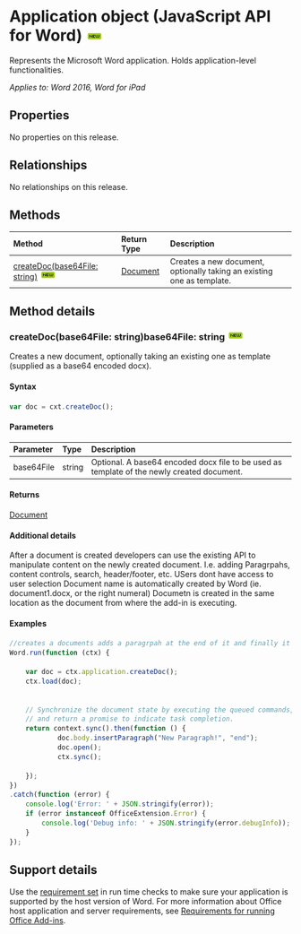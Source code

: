 # Application object (JavaScript API for Word)  ![new](../media/new.jpg) 

Represents the Microsoft Word application. Holds application-level functionalities.

_Applies to: Word 2016, Word for iPad_

## Properties
No properties on this release.

## Relationships
No relationships on this release.

## Methods

| Method		   | Return Type	|Description|
|:---------------|:--------|:----------|
|[createDoc(base64File: string)](#createdoc) ![new](../media/new.jpg)  |[Document](document.md)| Creates a new document, optionally taking an existing one as template.|



## Method details

### createDoc(base64File: string)base64File: string ![new](../media/new.jpg) 

Creates a new document, optionally taking an existing one as template (supplied as a base64 encoded docx).

#### Syntax
```js
var doc = cxt.createDoc();
```

#### Parameters
| Parameter    | Type   |Description|
|:---------------|:--------|:----------|
|base64File|string|Optional. A base64 encoded docx file to be used as template of the newly created document.|

#### Returns
[Document](document.md)

#### Additional details
After a document is created developers can use the existing API to manipulate content on the newly created document. I.e. adding Paragrpahs, content controls, search, header/footer, etc.
USers dont have access to user selection
Document name is automatically created by Word (ie. document1.docx, or the right numeral)
Documetn is created in the same location as the document from where the add-in is executing.


#### Examples
```js
//creates a documents adds a paragrpah at the end of it and finally it opens that document.
Word.run(function (ctx) {
    
    var doc = ctx.application.createDoc();
    ctx.load(doc);

    
    // Synchronize the document state by executing the queued commands, 
    // and return a promise to indicate task completion.
    return context.sync().then(function () {
            doc.body.insertParagraph("New Paragraph!", "end");
            doc.open();
            ctx.sync();

    });  
})
.catch(function (error) {
    console.log('Error: ' + JSON.stringify(error));
    if (error instanceof OfficeExtension.Error) {
        console.log('Debug info: ' + JSON.stringify(error.debugInfo));
    }
});
```



## Support details

Use the [requirement set](https://msdn.microsoft.com/EN-US/library/office/mt590206.aspx) in run time checks to make sure your application is supported by the host version of Word. For more information about Office host application and server requirements, see [Requirements for running Office Add-ins](https://msdn.microsoft.com/EN-US/library/office/dn833104.aspx).  